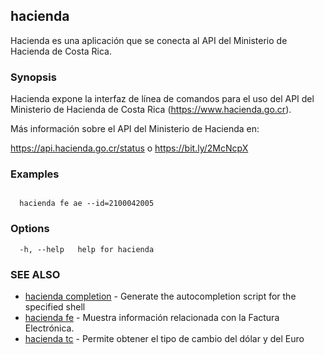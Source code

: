 ## hacienda

Hacienda es una aplicación que se conecta al API del Ministerio de Hacienda de Costa Rica.

### Synopsis

Hacienda expone la interfaz de línea de comandos para el uso del API del
Ministerio de Hacienda de Costa Rica (https://www.hacienda.go.cr).

Más información sobre el API del Ministerio de Hacienda en: 
	
  https://api.hacienda.go.cr/status o https://bit.ly/2McNcpX


### Examples

```

  hacienda fe ae --id=2100042005

```

### Options

```
  -h, --help   help for hacienda
```

### SEE ALSO

* [hacienda completion](/cmd/hacienda_completion/)	 - Generate the autocompletion script for the specified shell
* [hacienda fe](/cmd/hacienda_fe/)	 - Muestra información relacionada con la Factura Electrónica.
* [hacienda tc](/cmd/hacienda_tc/)	 - Permite obtener el tipo de cambio del dólar y del Euro

